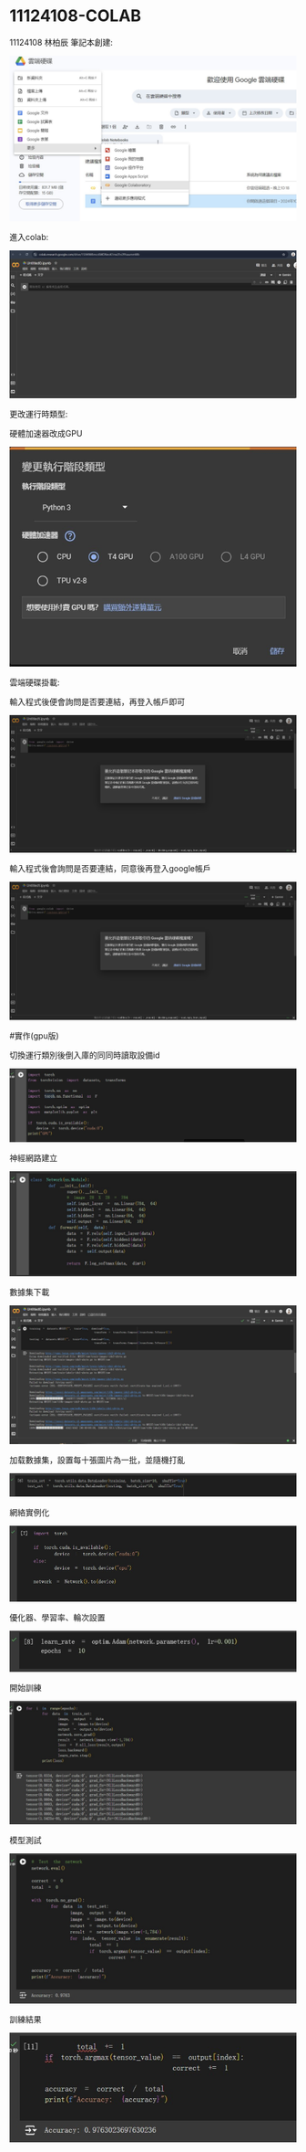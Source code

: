 # 11124108-COLAB
11124108 林柏辰
筆記本創建:

![image](https://github.com/a0986990059/11124108-COLAB/blob/main/p0.1.jpg)

進入colab:

![image](https://github.com/a0986990059/11124108-COLAB/blob/main/P0.2.jpg)

更改運行時類型:

硬體加速器改成GPU

![image](https://github.com/a0986990059/11124108-COLAB/blob/main/P03.jpg)

雲端硬碟掛載:

輸入程式後便會詢問是否要連結，再登入帳戶即可

![image](https://github.com/a0986990059/11124108-COLAB/blob/main/P06.jpg)

輸入程式後會詢問是否要連結，同意後再登入google帳戶

![image](https://github.com/a0986990059/11124108-COLAB/blob/main/P06.jpg)

#實作(gpu版)

切換運行類別後倒入庫的同同時讀取設備id

![image](https://github.com/a0986990059/11124108-COLAB/blob/main/P04.jpg)

神經網路建立

![image](https://github.com/a0986990059/11124108-COLAB/blob/main/P05.jpg)

數據集下載

![image](https://github.com/a0986990059/11124108-COLAB/blob/main/P07.jpg)

加载數據集，設置每十張圖片為一批，並隨機打亂

![image](https://github.com/a0986990059/11124108-COLAB/blob/main/P08.jpg)

網絡實例化

![image](https://github.com/a0986990059/11124108-COLAB/blob/main/P09.jpg)

優化器、學習率、輪次設置

![image](https://github.com/a0986990059/11124108-COLAB/blob/main/p10.jpg)

開始訓練

![image](https://github.com/a0986990059/11124108-COLAB/blob/main/p11.jpg)

模型測試

![image](https://github.com/a0986990059/11124108-COLAB/blob/main/p12.jpg)

訓練結果

![image](https://github.com/a0986990059/11124108-COLAB/blob/main/p13.jpg)

